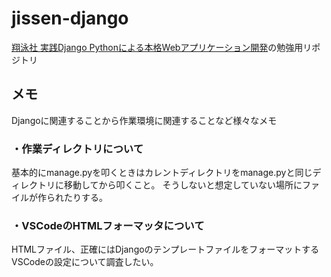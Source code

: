 # jissen-django
[翔泳社 実践Django Pythonによる本格Webアプリケーション開発](https://www.shoeisha.co.jp/book/detail/9784798153964)の勉強用リポジトリ

## メモ

Djangoに関連することから作業環境に関連することなど様々なメモ
### ・作業ディレクトリについて

基本的にmanage.pyを叩くときはカレントディレクトリをmanage.pyと同じディレクトリに移動してから叩くこと。
そうしないと想定していない場所にファイルが作られたりする。

### ・VSCodeのHTMLフォーマッタについて

HTMLファイル、正確にはDjangoのテンプレートファイルをフォーマットするVSCodeの設定について調査したい。
